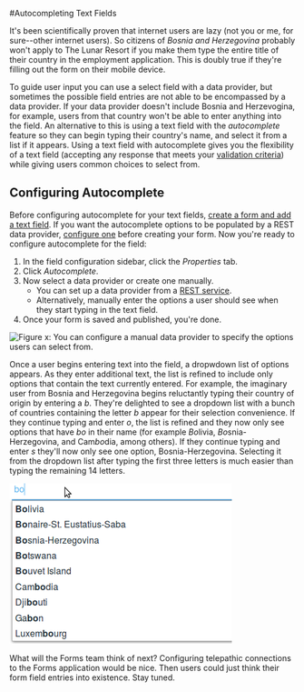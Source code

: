 #Autocompleting Text Fields

It's been scientifically proven that internet users are lazy (not you or me, for
sure--other internet users). So citizens of *Bosnia and Herzegovina* probably
won't apply to The Lunar Resort if you make them type the entire title of their
country in the employment application. This is doubly true if they're filling
out the form on their mobile device. 

To guide user input you can use a select field with a data provider, but
sometimes the possible field entries are not able to be encompassed by a data
provider. If your data provider doesn't include Bosnia and Herzevogina, for
example, users from that country won't be able to enter anything into the field.
An alternative to this is using a text field with the *autocomplete* feature so
they can begin typing their country's name, and select it from a list if it
appears. Using a text field with autocomplete gives you the flexibility of a
text field (accepting any response that meets your [validation
criteria](/discover/portal/-/knowledge_base/7-0/creating-advanced-forms#validating-text-fields))
while giving users common choices to select from.

## Configuring Autocomplete

Before configuring autocomplete for your text fields, [create a form and add a
text field](/discover/portal/-/knowledge_base/7-0/basic-forms). If you want the
autocomplete options to be populated by a REST data provider, [configure
one](/discover/portal/-/knowledge_base/7-0/creating-advanced-forms#populating-select-fields-with-rest-data-providers)
before creating your form. Now you're ready to configure autocomplete for the
field:

1. In the field configuration sidebar, click the *Properties* tab.
2. Click *Autocomplete*.
3. Now select a data provider or create one manually.
    -  You can set up a data provider from a [REST service](/discover/portal/-/knowledge_base/7-0/creating-advanced-forms#populating-select-fields-with-rest-data-providers).
    -  Alternatively, manually enter the options a user should see when they
        start typing in the text field.
4. Once your form is saved and published, you're done.

![Figure x: You can configure a manual data provider to specify the options
users can select from.](../../../images/forms-manual-data-provider.png)

Once a user begins entering text into the field, a dropwdown list of options
appears. As they enter additional text, the list is refined to include only
options that contain the text currently entered. For example, the imaginary user
from Bosnia and Herzegovina begins reluctantly typing their country of origin by
entering a *b*. They're delighted to see a dropdown list with a bunch of
countries containing the letter *b* appear for their selection convenience.  If
they continue typing and enter *o*, the list is refined and they now only see
options that have *bo* in their name (for example *Bo*livia,
*Bo*snia-Herzegovina, and Cam*bo*dia, among others). If they continue typing and
enter *s* they'll now only see one option, Bosnia-Herzegovina. Selecting it
from the dropdown list after typing the first three letters is much easier than
typing the remaining 14 letters.

![Figure x: When typing in a field with autocomplete, users are presented a list of selections form the configured data provider. The displayed results are filtered to include only selections containing the text entered by the user.](../../../images/forms-autocomplete-filtering.png)

What will the Forms team think of next? Configuring telepathic connections to
the Forms application would be nice. Then users could just think their form
field entries into existence. Stay tuned.

